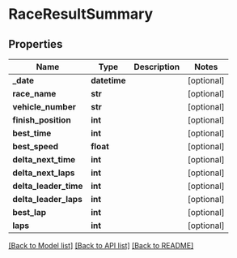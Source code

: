 # RaceResultSummary

## Properties
Name | Type | Description | Notes
------------ | ------------- | ------------- | -------------
**_date** | **datetime** |  | [optional] 
**race_name** | **str** |  | [optional] 
**vehicle_number** | **str** |  | [optional] 
**finish_position** | **int** |  | [optional] 
**best_time** | **int** |  | [optional] 
**best_speed** | **float** |  | [optional] 
**delta_next_time** | **int** |  | [optional] 
**delta_next_laps** | **int** |  | [optional] 
**delta_leader_time** | **int** |  | [optional] 
**delta_leader_laps** | **int** |  | [optional] 
**best_lap** | **int** |  | [optional] 
**laps** | **int** |  | [optional] 

[[Back to Model list]](../README.md#documentation-for-models) [[Back to API list]](../README.md#documentation-for-api-endpoints) [[Back to README]](../README.md)

